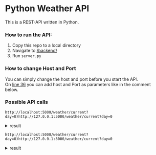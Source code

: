 # Python Weather API
This is a REST-API written in Python. <br>

### How to run the API:
1. Copy this repo to a local directory
2. Navigate to [/backend/](https://github.com/NotScottt/Python-Weather-API/tree/main/backend)
3. Run ```server.py```

### How to change Host and Port
You can simply change the host and port before you start the API.<br>
On [line 36](https://github.com/NotScottt/Python-Weather-API/blob/c13c998a256b793509bf1240cdee45f997f6a538/backend/server.py#L36) you can add host and Port as parameters like in the comment below.

### Possible API calls
``` 
http://localhost:5000/weather/current?day=0)http://127.0.0.1:5000/weather/current?day=0
```
<details>
  <summary>result</summary>
  
  ``` js
    {
      "condition": "M\u00e4\u00dfig bew\u00f6lkt",
      "date": "12.02.2024",
      "day": "Heute",
      "temp": "9\u00b0C"
    }
  ```
</details>

``` 
http://localhost:5000/weather/current?day=0)http://127.0.0.1:5000/weather/current?day=0
```
<details>
  <summary>result</summary>
  
  ``` js
    [
  {
    "condition": "M\u00e4\u00dfig bew\u00f6lkt",
    "date": "12.02.2024",
    "day": "Heute",
    "temp": "9\u00b0C"
  },
  {
    "condition": "Leichter Regen",
    "date": "13.02.2024",
    "day": "Dienstag",
    "temp": "8\u00b0C"
  },
  {
    "condition": "Bedeckt",
    "date": "14.02.2024",
    "day": "Mittwoch",
    "temp": "9\u00b0C"
  },
  {
    "condition": "Leichter Regen",
    "date": "15.02.2024",
    "day": "Donnerstag",
    "temp": "12\u00b0C"
  },
  {
    "condition": "Leichter Regen",
    "date": "16.02.2024",
    "day": "Freitag",
    "temp": "12\u00b0C"
  },
  {
    "condition": "Leichter Regen",
    "date": "17.02.2024",
    "day": "Samstag",
    "temp": "12\u00b0C"
  },
  {
    "condition": "M\u00e4\u00dfig bew\u00f6lkt",
    "date": "18.02.2024",
    "day": "Sonntag",
    "temp": "11\u00b0C"
  },
  {
    "condition": "Leichter Regen",
    "date": "19.02.2024",
    "day": "Montag",
    "temp": "12\u00b0C"
  }
]
  ```
</details>

